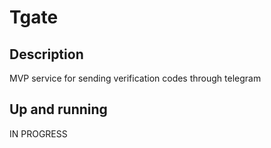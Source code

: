 # Tgate

## Description

MVP service for sending verification codes through telegram

## Up and running

IN PROGRESS
